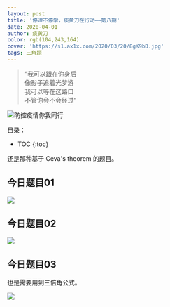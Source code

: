 ```yaml
---
layout: post
title: '停课不停学，痰黄刀在行动——第八期'
date: 2020-04-01
author: 痰黄刀
color: rgb(104,243,164)
cover: 'https://s1.ax1x.com/2020/03/20/8gK9bD.jpg'
tags: 三角题
---
```


> “我可以跟在你身后<br/>像影子追着光梦游<br/>我可以等在这路口<br/>不管你会不会经过”

<img src="https://s1.ax1x.com/2020/03/20/8gK9bD.jpg" alt="防控疫情你我同行" border="0">

目录：

* TOC
{:toc}

还是那种基于 Ceva's theorem 的题目。

## 今日题目01

![](https://s1.ax1x.com/2020/04/01/G80sED.jpg)

## 今日题目02

![](https://s1.ax1x.com/2020/04/01/G80djx.jpg)

## 今日题目03

也是需要用到三倍角公式。

![](https://s1.ax1x.com/2020/04/01/G800u6.jpg)